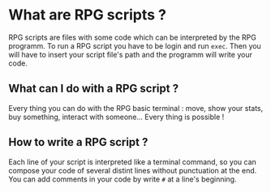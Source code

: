 # What are RPG scripts ?

RPG scripts are files with some code which can be interpreted by the RPG programm.
To run a RPG script you have to be login and run `exec`. Then you will have to insert your script file's path and the programm will write your code.

## What can I do with a RPG script ?

Every thing you can do with the RPG basic terminal : move, show your stats, buy something, interact with someone... Every thing is possible !

## How to write a RPG script ?

Each line of your script is interpreted like a terminal command, so you can compose your code of several distint lines without punctuation at the end.
You can add comments in your code by write `#` at a line's beginning.
